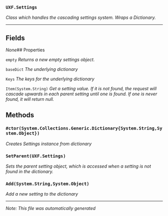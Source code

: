 ### `UXF.Settings`
*Class which handles the cascading settings system. Wraps a Dictionary.*
---
## Fields
*None*## Properties
`empty` *Returns a new empty settings object.*
`baseDict` *The underlying dictionary*
`Keys` *The keys for the underlying dictionary*
`Item(System.String)` *Get a setting value. If it is not found, the request will cascade upwards in each parent setting until one is found. If one is never found, it will return null.*
## Methods
### `#ctor(System.Collections.Generic.Dictionary{System.String,System.Object})`
*Creates Settings instance from dictionary*
### `SetParent(UXF.Settings)`
*Sets the parent setting object, which is accessed when a setting is not found in the dictionary.*
### `Add(System.String,System.Object)`
*Add a new setting to the dictionary*
---
*Note: This file was automatically generated*
